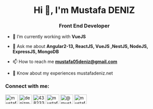 <h1 align="center">Hi 👋, I'm Mustafa DENIZ</h1>
<h3 align="center">Front End Developer</h3>

- 🌱 I’m currently working with **VueJS**

- 💬 Ask me about **Angular2-13, ReactJS, VueJS ,NestJS, NodeJS, ExpressJS, MongoDB**

- 📫 How to reach me **mustafa05deniz@gmail.com**

- 📄 Know about my experiences mustafadeniz.net

<h3 align="left">Connect with me:</h3>
<p align="left">
<a href="https://codepen.io/mustafa05deniz" target="blank"><img align="center" src="https://cdn.jsdelivr.net/npm/simple-icons@3.0.1/icons/codepen.svg" alt="mustafa05deniz" height="30" width="40" /></a>
<a href="https://linkedin.com/in/denizmustafa" target="blank"><img align="center" src="https://cdn.jsdelivr.net/npm/simple-icons@3.0.1/icons/linkedin.svg" alt="denizmustafa" height="30" width="40" /></a>
<a href="https://stackoverflow.com/users/4382338" target="blank"><img align="center" src="https://cdn.jsdelivr.net/npm/simple-icons@3.0.1/icons/stackoverflow.svg" alt="4382338" height="30" width="40" /></a>
<a href="https://codesandbox.com/mustafa deniz" target="blank"><img align="center" src="https://cdn.jsdelivr.net/npm/simple-icons@3.0.1/icons/codesandbox.svg" alt="mustafa deniz" height="30" width="40" /></a>
<a href="https://medium.com/@mustafa05deniz" target="blank"><img align="center" src="https://cdn.jsdelivr.net/npm/simple-icons@3.0.1/icons/medium.svg" alt="@mustafa05deniz" height="30" width="40" /></a>
<a href="https://www.hackerrank.com/mustafa05deniz" target="blank"><img align="center" src="https://cdn.jsdelivr.net/npm/simple-icons@3.0.1/icons/hackerrank.svg" alt="mustafa05deniz" height="30" width="40" /></a>
</p>


